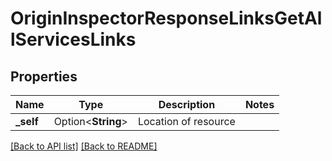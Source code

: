 # OriginInspectorResponseLinksGetAllServicesLinks

## Properties

Name | Type | Description | Notes
------------ | ------------- | ------------- | -------------
**_self** | Option<**String**> | Location of resource | 

[[Back to API list]](../README.md#documentation-for-api-endpoints) [[Back to README]](../README.md)


